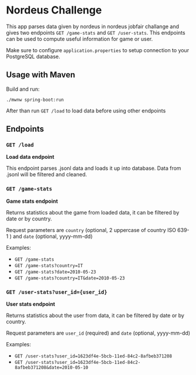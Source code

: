 # Nordeus Challenge
This app parses data given by nordeus in nordeus jobfair challange
and gives two endpoints `GET /game-stats` and `GET /user-stats`.
This endpoints can be used to compute useful information for game or user.


Make sure to configure `application.properties` to setup connection to your PostgreSQL database.

## Usage with Maven
Build and run:
```
./mwnw spring-boot:run
```

After than run `GET /load` to load data before using other endpoints

## Endpoints

### `GET /load`
**Load data endpoint**

This endpoint parses .jsonl data and loads it up into database.
Data from .jsonl will be filtered and cleaned.



### `GET /game-stats`
**Game stats endpoint**

Returns statistics about the game from loaded data, it can be filtered by date or by country.

Request parameters are `country` (optional, 2 uppercase of country ISO 639-1 ) and `date` (optional, yyyy-mm-dd)

Examples:
- `GET /game-stats`
- `GET /game-stats?country=IT`
- `GET /game-stats?date=2010-05-23`
- `GET /game-stats?country=IT&date=2010-05-23`

### `GET /user-stats?user_id={user_id}`
**User stats endpoint**

Returns statistics about the user from data, it can be filtered by date or by country.

Request parameters are `user_id` (required) and `date` (optional, yyyy-mm-dd)

Examples:
- `GET /user-stats?user_id=1623df4e-5bcb-11ed-84c2-8afbeb371208`
- `GET /user-stats?user_id=1623df4e-5bcb-11ed-84c2-8afbeb371208&date=2010-05-10`